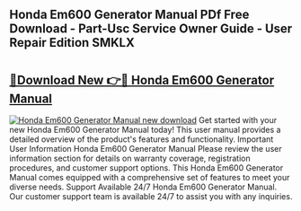 ## Honda Em600 Generator Manual PDf Free Download - Part-Usc Service Owner Guide - User Repair Edition SMKLX

# <h2><a href="http://bc2760.oget.top/?id=Honda+Em600+Generator+Manual">🔗Download New 👉🔴 Honda Em600 Generator Manual</a></h2>

[![Honda Em600 Generator Manual new download](https://i.imgur.com/5g1atiW.png)](http://bc2760.oget.top/?id=Honda+Em600+Generator+Manual)
Get started with your new Honda Em600 Generator Manual today! This user manual provides a detailed overview of the product's features and functionality. Important User Information Honda Em600 Generator Manual Please review the user information section for details on warranty coverage, registration procedures, and customer support options. This Honda Em600 Generator Manual comes equipped with a comprehensive set of features to meet your diverse needs. Support Available 24/7 Honda Em600 Generator Manual. Our customer support team is available 24/7 to assist you with any inquiries.
